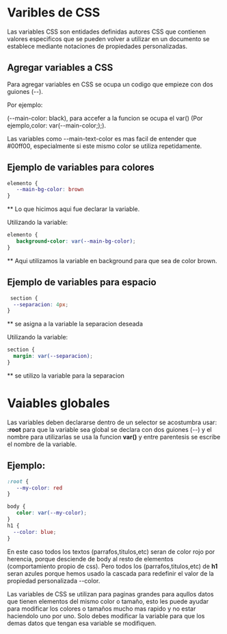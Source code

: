 # Varibles de CSS

Las variables CSS son entidades definidas autores CSS que contienen valores especificos que se pueden volver a utilizar en un documento se establece mediante notaciones de propiedades personalizadas.

## Agregar variables a CSS

Para agregar variables en CSS se ocupa un codigo que empieze con dos guiones (--).

Por ejemplo:

(--main-color: black), para accefer a la funcion se ocupa el var() (Por ejemplo,color: var(--main-color;);).

Las variables como --main-text-color es mas facil de entender que #00ff00, especialmente si este mismo color se utiliza repetidamente.

## Ejemplo de variables para colores

``` css
elemento {
   --main-bg-color: brown
}
```

** Lo que hicimos aqui fue declarar la variable. 

Utilizando la variable:

``` css
elemento {
   background-color: var(--main-bg-color);
}
```

** Aqui utilizamos la variable en background para que sea de color brown.

## Ejemplo de variables para espacio

``` css
 section {
  --separacion: 4px;
}
```

** se asigna a la variable la separacion deseada

Utilizando la variable:

``` css
section {
  margin: var(--separacion);
}
```

** se utilizo la variable para la separacion

# Vaiables globales

Las variables deben declararse dentro de un selector se acostumbra usar: **:root** para que la variable sea global se declara con dos guiones (--) y el nombre para utilizarlas se usa la funcion **var()** y entre parentesis se escribe el nombre de la variable.

## Ejemplo:

``` css
:root {
   --my-color: red
}

body {
   color: var(--my-color);
} 
h1 {
  --color: blue;
}
```

En este caso todos los textos (parrafos,titulos,etc) seran de color rojo por herencia, porque desciende de body al resto de elementos (comportamiento propio de css). Pero todos los (parrafos,titulos,etc) de **h1** seran azules porque hemos usado la cascada para redefinir el valor de la propiedad personalizada --color.

Las variables de CSS se utilizan para paginas grandes para aqullos datos que tienen elementos del mismo color o tamaño, esto les puede ayudar para modificar los colores o tamaños mucho mas rapido y no estar haciendolo uno por uno. Solo debes modificar la variable para que los demas datos que tengan esa variable se modifiquen.